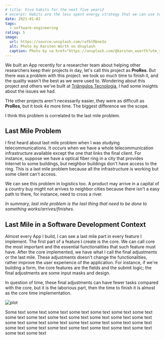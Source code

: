 ```yaml
---
# title: Five habits for the next five years2
# excerpt: Habits are the less spent energy strategy that we can use to achieve goals in our life. Habits require more time to achieve the objectives, require more consistency, but it lasts forever.
date: 2021-01-02
tags:
  - software-engineering
rating: 5
image:
  url: https://source.unsplash.com/rafblRbne3o
  alt: Photo by Karsten Würth on Unsplash
  caption: Photo by <a href="https://unsplash.com/@karsten_wuerth?utm_source=unsplash&amp;utm_medium=referral&amp;utm_content=creditCopyText">Karsten Würth</a> on <a href="https://unsplash.com/s/photos/road?utm_source=unsplash&amp;utm_medium=referral&amp;utm_content=creditCopyText">Unsplash</a>
---
```


We built an App recently for a researcher team about helping other researchers keep their projects in day, let's call this project as **ProRes**. But there was a problem with this project: we took so much time to finish it, and the quality wasn't the best as we were used to. Wondering about this project and others we've built at [Triângulos Tecnologia](https://triangulostecnologia.com), I had some insights about the issues we had.

THe other projects aren't necessarily easier, they were as difficult as **ProRes**, but it took 4x more time. The biggest difference we the scope.

I think this problem is correlated to the last mile problem.

## Last Mile Problem

I first heard about last mile problem when I was studying telecommunications. It occurs when we have a whole telecommunication infrastructure available except the one that links the final client. For instance, suppose we have a optical fiber ring in a city that provides Internet to some buildings, but neighbor buildings don't have access to the ring. This is a last mile problem because all the infrastructure is working but some client can't access.

We can see this problem in logistics too. A product may arrive in a capital of a country buy might not arrives to neighbor cities because there isn't a easy path to there, for instance, need to cross a river.

_In summary, last mile problem is the last thing that need to be done to something works/arrives/finishes._

## Last Mile in a Software Development Context

Almost every App I build, I can see a last mile part in every feature I implement. The first part of a feature I create is the core. We can call core the most important and the essential functionalities that such feature must have. After the core implemented, we have what I call the final adjustments or the last mile. These adjustments doesn't change the functionalities, rather improve the user experience of the application. For instance, if we're building a form, the core features are the fields and the submit logic; the final adjustments are some input masks and design.

In question of time, these final adjustments can have fewer tasks compared with the core, but it is the laborious part, then the time to finish it is almost as the core time implementation.

![plot](/images/time-vs-tasks.png 'asdas')

Some text some text some text some text some text some text some text some text some text some text some text some text some text some text some text some text some text some text some text some text some text some text some text some text some text some text some text some text some text some text
